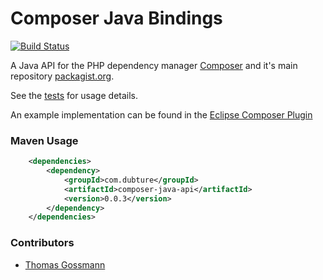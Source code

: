 Composer Java Bindings 
======================

[![Build Status](https://ci.pdt-extensions.org/buildStatus/icon?job=composer-java-api)](https://ci.pdt-extensions.org/view/Plugins/job/composer-java-api/)

A Java API for the PHP dependency manager [Composer](http://getcomposer.org/) and it's main
repository [packagist.org](http://packagist.org/).

See the [tests](https://github.com/pulse00/Composer-Java-Bindings/tree/master/src/test/java/org/getcomposer/test) for usage details.

An example implementation can be found in the [Eclipse Composer Plugin](https://github.com/pulse00/Composer-Eclipse-Plugin)




### Maven Usage

```xml
	<dependencies>
		<dependency>
			<groupId>com.dubture</groupId>
			<artifactId>composer-java-api</artifactId>
			<version>0.0.3</version>
		</dependency>
	</dependencies>
```

### Contributors

- [Thomas Gossmann](https://github.com/gossi)
